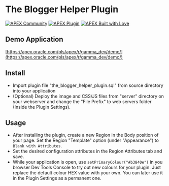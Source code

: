 # The Blogger Helper Plugin

[![APEX Community](https://cdn.rawgit.com/Dani3lSun/apex-github-badges/78c5adbe/badges/apex-community-badge.svg)](https://apex.oracle.com/pls/apex/r/gamma_dev/demo/) [![APEX Plugin](https://cdn.rawgit.com/Dani3lSun/apex-github-badges/b7e95341/badges/apex-plugin-badge.svg)](https://apex.oracle.com/pls/apex/r/gamma_dev/demo/)
[![APEX Built with Love](https://cdn.rawgit.com/Dani3lSun/apex-github-badges/7919f913/badges/apex-love-badge.svg)](https://apex.oracle.com/pls/apex/r/gamma_dev/demo/)

## Demo Application
[https://apex.oracle.com/pls/apex/r/gamma_dev/demo/](https://apex.oracle.com/pls/apex/r/gamma_dev/demo/)

## Install
- Import plugin file "the_blogger_helper_plugin.sql" from source directory into your application
- (Optional) Deploy the image and CSS/JS files from "server" directory on your webserver and change the "File Prefix" to web servers folder (Inside the Plugin Settings).

## Usage
- After installing the plugin, create a new Region in the Body position of your page. Set the Region "Template" option (under "Appearance") to `Blank with Attributes`.
- Set the desired configuration attributes in the Region Attributes tab and save.
- While your application is open, use `setPrimaryColour("#b3840e")` in you browser Dev Tools Console to try out new colours for your plugin. Just replace the default colour HEX value with your own. You can later use it in the Plugin Settings as a permanent one.
